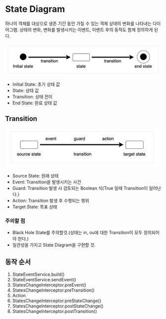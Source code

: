 
# State Diagram
하나의 객체를 대상으로 생존 기간 동안 가질 수 있는 객체 상태의 변화를 나타내는 다이어그램.
상태의 변화, 변화를 발생시키는 이벤트, 이벤트 후의 동작도 함께 정의하게 된다.

![img_1.png](img_1.png)

- Initial State: 초기 상태 값
- State: 상태 값
- Transition: 상태 전이
- End State: 완료 상태 값

## Transition

![img.png](img.png)

- Source State: 원래 상태
- Event: Transition을 발생시키는 사건
- Guard: Transition 발생 시 검토되는 Boolean 식(True 일때 Transition이 일어난다.)
- Action: Transition 발생 후 수행되는 행위
- Target State: 목표 상태

### 주의할 점
- Black Hole State를 주의할것.(상태는 in, ou에 대한 Transition이 모두 정의되어야 한다.)
- 일관성을 가지고 State Diagram을 구현할 것.



## 동작 순서

1. StateEventService.build()
2. StateEventService.sendEvent()
3. StatesChangeInterceptor.preEvent()
4. StatesChangeInterceptor.preTransition()
5. Action
6. StatesChangeInterceptor.preStateChange()
7. StatesChangeInterceptor.postStateChange()
8. StatesChangeInterceptor.postTransition()
